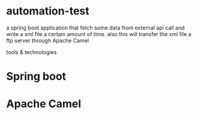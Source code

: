 # automation-test
a spring boot application that fetch some data from external api call and write  a xml file a certain amount of time.
also this will transfer the xml file a ftp server through Apache Camel

tools & technologies
 # Spring boot
 # Apache Camel
 
